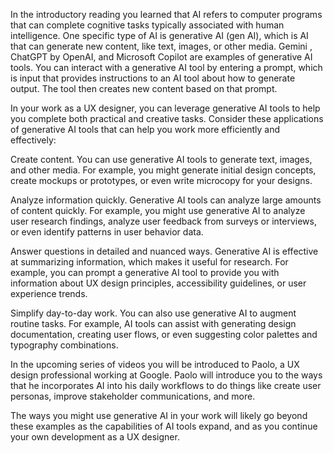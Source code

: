 In the introductory reading you learned that AI refers to computer programs that can complete cognitive tasks typically associated with human intelligence. One specific type of AI is generative AI (gen AI), which is AI that can generate new content, like text, images, or other media. 
Gemini
, 
ChatGPT
 by OpenAI, and 
Microsoft Copilot
 are examples of generative AI tools. You can interact with a generative AI tool by entering a prompt, which is input that provides instructions to an AI tool about how to generate output. The tool then creates new content based on that prompt.

In your work as a UX designer, you can leverage generative AI tools to help you complete both practical and creative tasks. Consider these applications of generative AI tools that can help you work more efficiently and effectively:

Create content. You can use generative AI tools to generate text, images, and other media. For example, you might generate initial design concepts, create mockups or prototypes, or even write microcopy for your designs.

Analyze information quickly. Generative AI tools can analyze large amounts of content quickly. For example, you might use generative AI to analyze user research findings, analyze user feedback from surveys or interviews, or even identify patterns in user behavior data.

Answer questions in detailed and nuanced ways. Generative AI is effective at summarizing information, which makes it useful for research. For example, you can prompt a generative AI tool to provide you with information about UX design principles, accessibility guidelines, or user experience trends.

Simplify day-to-day work. You can also use generative AI to augment routine tasks. For example, AI tools can assist with generating design documentation, creating user flows, or even suggesting color palettes and typography combinations.

In the upcoming series of videos you will be introduced to Paolo, a UX design professional working at Google. Paolo will introduce you to the ways that he incorporates AI into his daily workflows to do things like create user personas, improve stakeholder communications, and more.

The ways you might use generative AI in your work will likely go beyond these examples as the capabilities of AI tools expand, and as you continue your own development as a UX designer.